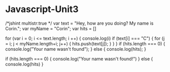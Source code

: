 # Javascript-Unit3
/*jshint multistr:true */
var text = "Hey, how are you doing? My name is Corin.";
var myName = "Corin";
var hits = []

for (var i = 0; i <= text.length; i ++) {
    console.log(i)
      if (text[i] === "C") {
          for (j = i; j < myName.length+i; j++) {
              hits.push(text[j]);
              }
              }
              }
              if (hits.length === 0) {
                  console.log("Your name wasn't found");
              }
              else
              {
                  console.log(hits);
              }

if (hits.length === 0) {
    console.log("Your name wasn't found!")
} 
else
{
    console.log(hits)
}

